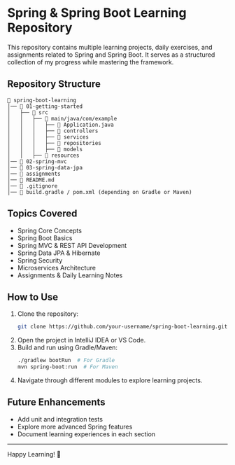 # Spring & Spring Boot Learning Repository

This repository contains multiple learning projects, daily exercises, and assignments related to Spring and Spring Boot. It serves as a structured collection of my progress while mastering the framework.

## Repository Structure
```
📂 spring-boot-learning
│── 📁 01-getting-started
│   ├── 📁 src
│   │   ├── 📂 main/java/com/example
│   │   │   ├── 📝 Application.java
│   │   │   ├── 📁 controllers
│   │   │   ├── 📁 services
│   │   │   ├── 📁 repositories
│   │   │   ├── 📁 models
│   │   ├── 📂 resources
│── 📁 02-spring-mvc
│── 📁 03-spring-data-jpa
│── 📁 assignments
│── 📄 README.md
│── 📄 .gitignore
│── 📄 build.gradle / pom.xml (depending on Gradle or Maven)
```

## Topics Covered
- Spring Core Concepts
- Spring Boot Basics
- Spring MVC & REST API Development
- Spring Data JPA & Hibernate
- Spring Security
- Microservices Architecture
- Assignments & Daily Learning Notes

## How to Use
1. Clone the repository:
   ```sh
   git clone https://github.com/your-username/spring-boot-learning.git
   ```
2. Open the project in IntelliJ IDEA or VS Code.
3. Build and run using Gradle/Maven:
   ```sh
   ./gradlew bootRun  # For Gradle
   mvn spring-boot:run  # For Maven
   ```
4. Navigate through different modules to explore learning projects.

## Future Enhancements
- Add unit and integration tests
- Explore more advanced Spring features
- Document learning experiences in each section

---
Happy Learning! 🚀


